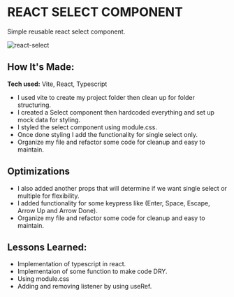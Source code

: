 # REACT SELECT COMPONENT
Simple reusable react select component.

![react-select](https://user-images.githubusercontent.com/97417405/192337015-fa587b6a-c703-4f09-9fb1-54ede1aecd34.gif)

## How It's Made:

**Tech used:** Vite, React, Typescript

- I used vite to create my project folder then clean up for folder structuring.
- I created a Select component then hardcoded everything and set up mock data for styling.
- I styled the select component using module.css.
- Once done styling I add the functionality for single select only.
- Organize my file and refactor some code for cleanup and easy to maintain.

## Optimizations
- I also added another props that will determine if we want single select or multiple for flexibility.
- I added functionality for some keypress like (Enter, Space, Escape, Arrow Up and Arrow Done).
- Organize my file and refactor some code for cleanup and easy to maintain.

## Lessons Learned:

- Implementation of typescript in react.
- Implementaion of some function to make code DRY.
- Using module.css
- Adding and removing listener by using useRef.
